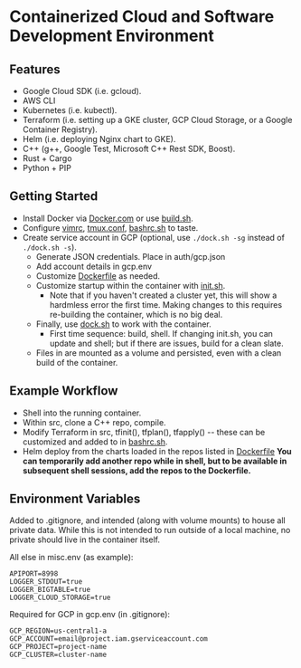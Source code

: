 # Containerized Cloud and Software Development Environment

## Features
* Google Cloud SDK (i.e. gcloud).
* AWS CLI
* Kubernetes (i.e. kubectl).
* Terraform (i.e. setting up a GKE cluster, GCP Cloud Storage, or a Google Container Registry).
* Helm (i.e. deploying Nginx chart to GKE).
* C++ (g++, Google Test, Microsoft C++ Rest SDK, Boost).
* Rust + Cargo
* Python + PIP

## Getting Started
* Install Docker via [Docker.com](https://docs.docker.com/install/) or use [build.sh](https://github.com/chrmi/dev/blob/master/install.sh).
* Configure [vimrc](https://github.com/chrmi/dev/blob/master/vimrc), [tmux.conf](https://github.com/chrmi/dev/blob/master/tmux.conf), [bashrc.sh](https://github.com/chrmi/dev/blob/master/bashrc.sh) to taste.
* Create service account in GCP (optional, use `./dock.sh -sg` instead of `./dock.sh -s`).
  * Generate JSON credentials.  Place in auth/gcp.json
  * Add account details in gcp.env
  * Customize [Dockerfile](https://github.com/chrmi/dev/blob/master/Dockerfile) as needed.
  * Customize startup within the container with [init.sh](https://github.com/chrmi/dev/blob/master/init.sh).
     * Note that if you haven't created a cluster yet, this will show a hardmless error the first time.  Making changes to this requires re-building the container, which is no big deal.
  * Finally, use [dock.sh](https://github.com/chrmi/dev/blob/master/dock.sh) to work with the container.
    * First time sequence: build, shell.  If changing init.sh, you can update and shell; but if there are issues, build for a clean slate.
  * Files in are mounted as a volume and persisted, even with a clean build of the container.

## Example Workflow
  * Shell into the running container.
  * Within src, clone a C++ repo, compile.
  * Modify Terraform in src, tfinit(), tfplan(), tfapply() -- these can be customized and added to in [bashrc.sh](https://github.com/chrmi/dev/blob/master/bashrc.sh).
  * Helm deploy from the charts loaded in the repos listed in [Dockerfile](https://github.com/chrmi/dev/blob/master/Dockerfile) **You can temporarily add another repo while in shell, but to be available in subsequent shell sessions, add the repos to the Dockerfile.**

## Environment Variables
Added to .gitignore, and intended (along with volume mounts) to house all private data.  While this is not intended to run outside of a local machine, no private should live in the container itself.

All else in misc.env (as example):
```
APIPORT=8998
LOGGER_STDOUT=true
LOGGER_BIGTABLE=true
LOGGER_CLOUD_STORAGE=true
```

Required for GCP in gcp.env (in .gitignore):
```
GCP_REGION=us-central1-a
GCP_ACCOUNT=email@project.iam.gserviceaccount.com
GCP_PROJECT=project-name
GCP_CLUSTER=cluster-name
```

